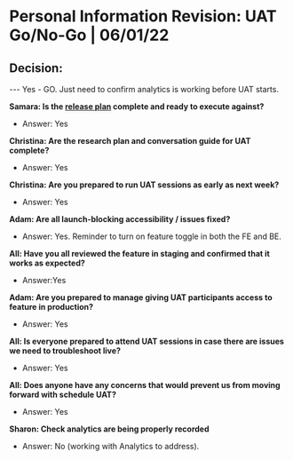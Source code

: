 # Personal Information Revision: UAT Go/No-Go | 06/01/22

## Decision: 
--- Yes - GO. Just need to confirm analytics is working before UAT starts.

**Samara: Is the [release plan](https://github.com/department-of-veterans-affairs/va.gov-team/blob/master/products/identity-personalization/profile/personal-information/personal-information-revision/product/release-plan.md) complete and ready to execute against?**
- Answer: Yes

**Christina: Are the research plan and conversation guide for UAT complete?**
- Answer: Yes

**Christina: Are you prepared to run UAT sessions as early as next week?**
- Answer: Yes

**Adam: Are all launch-blocking accessibility / issues fixed?**
- Answer: Yes. Reminder to turn on feature toggle in both the FE and BE.

**All: Have you all reviewed the feature in staging and confirmed that it works as expected?**
- Answer:Yes

**Adam: Are you prepared to manage giving UAT participants access to feature in production?**
- Answer: Yes

**All: Is everyone prepared to attend UAT sessions in case there are issues we need to troubleshoot live?**
- Answer: Yes

**All: Does anyone have any concerns that would prevent us from moving forward with schedule UAT?**
- Answer: Yes

**Sharon: Check analytics are being properly recorded**
- Answer: No (working with Analytics to address).

